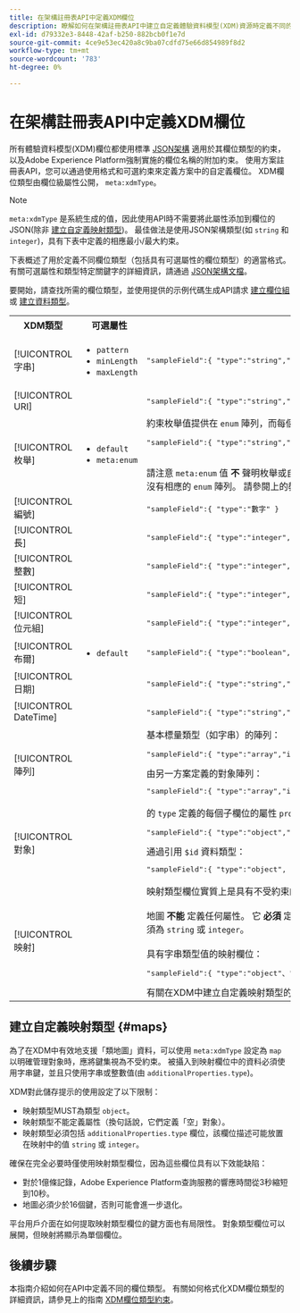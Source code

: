 ```yaml
---
title: 在架構註冊表API中定義XDM欄位
description: 瞭解如何在架構註冊表API中建立自定義體驗資料模型(XDM)資源時定義不同的欄位。
exl-id: d79332e3-8448-42af-b250-882bcb0f1e7d
source-git-commit: 4ce9e53ec420a8c9ba07cdfd75e66d854989f8d2
workflow-type: tm+mt
source-wordcount: '783'
ht-degree: 0%

---
```


# 在架構註冊表API中定義XDM欄位

所有體驗資料模型(XDM)欄位都使用標準 [JSON架構](https://json-schema.org/) 適用於其欄位類型的約束，以及Adobe Experience Platform強制實施的欄位名稱的附加約束。 使用方案註冊表API，您可以通過使用格式和可選約束來定義方案中的自定義欄位。 XDM欄位類型由欄位級屬性公開， `meta:xdmType`。

>[!NOTE]
>
>`meta:xdmType` 是系統生成的值，因此使用API時不需要將此屬性添加到欄位的JSON(除非 [建立自定義映射類型](#maps))。 最佳做法是使用JSON架構類型(如 `string` 和 `integer`)，具有下表中定義的相應最小/最大約束。

下表概述了用於定義不同欄位類型（包括具有可選屬性的欄位類型）的適當格式。 有關可選屬性和類型特定關鍵字的詳細資訊，請通過 [JSON架構文檔](https://json-schema.org/understanding-json-schema/reference/type.html)。

要開始，請查找所需的欄位類型，並使用提供的示例代碼生成API請求 [建立欄位組](../api/field-groups.md#create) 或 [建立資料類型](../api/data-types.md#create)。

<table style="table-layout:auto">
  <tr>
    <th>XDM類型</th>
    <th>可選屬性</th>
    <th>範例</th>
  </tr>
  <tr>
    <td>[!UICONTROL字串]</td>
    <td>
      <ul>
        <li><code>pattern</code></li>
        <li><code>minLength</code></li>
        <li><code>maxLength</code></li>
      </ul>
    </td>
    <td>
      <pre class="JSON language-JSON hljs">
"sampleField":{ "type":"string","pattern":"^[A-Z]{2}$","maxLength":2 }</pre>
    </td>
  </tr>
  <tr>
    <td>[!UICONTROL URI]</td>
    <td></td>
    <td>
      <pre class="JSON language-JSON hljs">
"sampleField":{ "type":"string","format":"uri" }</pre>
    </td>
  </tr>
  <tr>
    <td>[!UICONTROL枚舉]</td>
    <td>
      <ul>
        <li><code>default</code></li>
        <li><code>meta:enum</code></li>
      </ul>
    </td>
    <td>約束枚舉值提供在 <code>enum</code> 陣列，而每個值的面向客戶的可選標籤可在下面提供 <code>meta:enum</code>:
      <pre class="JSON language-JSON hljs">
"sampleField":{ "type":"string","enum":[ "value1"、"value2"、"value3" ]、"meta:enum:{ "value1":"值1"、"值2":"值2"、"值3":"值3" }, "default":"值1" }</pre>
    <br>請注意 <code>meta:enum</code> 值 <strong>不</strong> 聲明枚舉或自行驅動任何資料驗證。 在大多數情況下， <code>meta:enum</code> 也提供 <code>enum</code> 確保資料受到約束。 但是，有些使用情況 <code>meta:enum</code> 沒有相應的 <code>enum</code> 陣列。 請參閱上的教程 <a href="../tutorials/suggested-values.md">定義建議值</a> 的子菜單。
    </td>
  </tr>
  <tr>
    <td>[!UICONTROL編號]</td>
    <td></td>
    <td>
      <pre class="JSON language-JSON hljs">
"sampleField":{ "type":"數字" }</pre>
    </td>
  </tr>
  <tr>
    <td>[!UICONTROL長]</td>
    <td></td>
    <td>
      <pre class="JSON language-JSON hljs">
"sampleField":{ "type":"integer","minimum":-9007199254740992，「maximum」（最大）:9007199254740992 }</pre>
    </td>
  </tr>
  <tr>
    <td>[!UICONTROL整數]</td>
    <td></td>
    <td>
      <pre class="JSON language-JSON hljs">
"sampleField":{ "type":"integer","minimum":-2147483648，「maximum」：2147483648 }</pre>
    </td>
  </tr>
  <tr>
    <td>[!UICONTROL短]</td>
    <td></td>
    <td>
      <pre class="JSON language-JSON hljs">
"sampleField":{ "type":"integer","minimum":-32768，「最大值」：32768 }</pre>
    </td>
  </tr>
  <tr>
    <td>[!UICONTROL位元組]</td>
    <td></td>
    <td>
      <pre class="JSON language-JSON hljs">
"sampleField":{ "type":"integer","minimum":-128，「最大值」：128 }</pre>
    </td>
  </tr>
  <tr>
    <td>[!UICONTROL布爾]</td>
    <td>
      <ul>
        <li><code>default</code></li>
      </ul>
    </td>
    <td>
      <pre class="JSON language-JSON hljs">
"sampleField":{ "type":"boolean","default":false }</pre>
    </td>
  </tr>
  <tr>
    <td>[!UICONTROL日期]</td>
    <td></td>
    <td>
      <pre class="JSON language-JSON hljs">
"sampleField":{ "type":"string","format":"date"、"examples":["2004-10-23"] }</pre>
    </td>
  </tr>
  <tr>
    <td>[!UICONTROL DateTime]</td>
    <td></td>
    <td>
      <pre class="JSON language-JSON hljs">
"sampleField":{ "type":"string","format":"date-time"、"examples":[" 2004-10-23T12:00:00-06:00"]}</pre>
    </td>
  </tr>
  <tr>
    <td>[!UICONTROL陣列]</td>
    <td></td>
    <td>基本標量類型（如字串）的陣列：
      <pre class="JSON language-JSON hljs">
"sampleField":{ "type":"array","items":{ "type":"字串" }</pre>
      由另一方案定義的對象陣列：<br/>
      <pre class="JSON language-JSON hljs">
"sampleField":{ "type":"array","items":{ "$ref":"https://ns.adobe.com/xdm/data/paymentitem" }</pre>
    </td>
  </tr>
  <tr>
    <td>[!UICONTROL對象]</td>
    <td></td>
    <td>的 <code>type</code> 定義的每個子欄位的屬性 <code>properties</code> 可以使用任何標量類型定義：
      <pre class="JSON language-JSON hljs">
"sampleField":{ "type":"object","properties":{ "field1":{ "type":"string" }, "field2":{ "type":"數字" } }</pre>
      通過引用 <code>$id</code> 資料類型：
      <pre class="JSON language-JSON hljs">
"sampleField":{ "type":"object", "$ref":"https://ns.adobe.com/xdm/common/phoneinteraction" }</pre>
    </td>
  </tr>
  <tr>
    <td>[!UICONTROL映射]</td>
    <td></td>
    <td>映射類型欄位實質上是具有不受約束的鍵集的對象類型欄位。 與對象一樣，地圖 <code>type</code> 值 <code>object</code>但是 <code>meta:xdmType</code> 已顯式設定為 <code>map</code>。<br><br>地圖 <strong>不能</strong> 定義任何屬性。 它 <strong>必須</strong> 定義單個 <code>additionalProperties</code> 模式，用於描述映射中包含的值的類型（每個映射只能包含單個資料類型）。 的 <code>type</code> 值必須為 <code>string</code> 或 <code>integer</code>。<br/><br/>具有字串類型值的映射欄位：
      <pre class="JSON language-JSON hljs">
"sampleField":{ "type":"object"、"meta:xdmType":"map","additionalProperties":{ "type":"字串" }</pre>
    有關在XDM中建立自定義映射類型的詳細資訊，請參閱下節。
    </td>
  </tr>
</table>

## 建立自定義映射類型 {#maps}

為了在XDM中有效地支援「類地圖」資料，可以使用 `meta:xdmType` 設定為 `map` 以明確管理對象時，應將鍵集視為不受約束。 被攝入到映射欄位中的資料必須使用字串鍵，並且只使用字串或整數值(由 `additionalProperties.type`)。

XDM對此儲存提示的使用設定了以下限制：

* 映射類型MUST為類型 `object`。
* 映射類型不能定義屬性（換句話說，它們定義「空」對象）。
* 映射類型必須包括 `additionalProperties.type` 欄位，該欄位描述可能放置在映射中的值 `string` 或 `integer`。

確保在完全必要時僅使用映射類型欄位，因為這些欄位具有以下效能缺陷：

* 對於1億條記錄，Adobe Experience Platform查詢服務的響應時間從3秒縮短到10秒。
* 地圖必須少於16個鍵，否則可能會進一步退化。

平台用戶介面在如何提取映射類型欄位的鍵方面也有局限性。 對象類型欄位可以展開，但映射將顯示為單個欄位。

## 後續步驟

本指南介紹如何在API中定義不同的欄位類型。 有關如何格式化XDM欄位類型的詳細資訊，請參見上的指南 [XDM欄位類型約束](../schema/field-constraints.md)。
